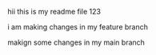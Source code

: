 hii this is my readme file
123

i am making changes in my feature branch

makign some changes in my main branch